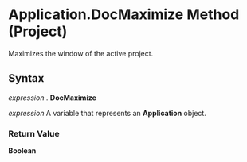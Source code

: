 
# Application.DocMaximize Method (Project)

Maximizes the window of the active project.


## Syntax

 _expression_ . **DocMaximize**

 _expression_ A variable that represents an **Application** object.


### Return Value

 **Boolean**

